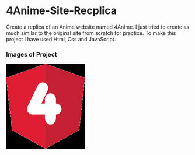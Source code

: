 # 4Anime-Site-Recplica
Create a replica of an Anime website named 4Anime. I just tried to create as much similar to the original site from scratch for practice. To make this project I have used Html, Css and JavaScript.

### Images of Project

![GitHub Logo](/4Anime.png)
